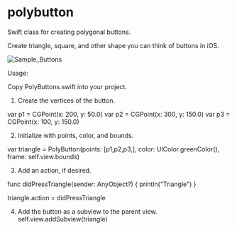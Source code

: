 # polybutton
Swift class for creating polygonal buttons.

Create triangle, square, and other shape you can think of buttons in iOS.


![Sample_Buttons](https://github.com/benjaminhass/polybutton/blob/master/Screenshots/Sample_Poly_Buttons.png)

Usage:

Copy PolyButtons.swift into your project.
1. Create the vertices of the button.

var p1 = CGPoint(x: 200, y: 50.0)
var p2 = CGPoint(x: 300, y: 150.0)
var p3 = CGPoint(x: 100, y: 150.0)

2. Initialize with points, color, and bounds.

var triangle = PolyButton(points: [p1,p2,p3,], color: UIColor.greenColor(), frame: self.view.bounds)

3. Add an action, if desired.

func didPressTriangle(sender: AnyObject?) {
 println("Triangle")
}

triangle.action = didPressTriangle

4. Add the button as a subview to the parent view.
self.view.addSubview(triangle)
